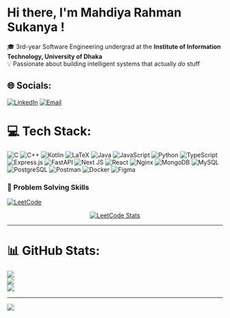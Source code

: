 # Hi there, I'm Mahdiya Rahman Sukanya !
🎓 3rd-year Software Engineering undergrad at the **Institute of Information Technology, University of Dhaka**  <br>💡 Passionate about building intelligent systems that actually *do* stuff   


## 🌐 Socials:
[![LinkedIn](https://img.shields.io/badge/LinkedIn-%230077B5.svg?logo=linkedin&logoColor=white)](https://www.linkedin.com/in/mahdiya-rahman-sukanya-30a09330a/) 
[![Email](https://img.shields.io/badge/Email-D14836?logo=gmail&logoColor=white)](mailto:bsse1426@iit.du.ac.bd)


# 💻 Tech Stack:
![C](https://img.shields.io/badge/c-%2300599C.svg?style=for-the-badge&logo=c&logoColor=white) 
![C++](https://img.shields.io/badge/c++-%2300599C.svg?style=for-the-badge&logo=c%2B%2B&logoColor=white) 
![Kotlin](https://img.shields.io/badge/kotlin-%237F52FF.svg?style=for-the-badge&logo=kotlin&logoColor=white) 
![LaTeX](https://img.shields.io/badge/latex-%23008080.svg?style=for-the-badge&logo=latex&logoColor=white) 
![Java](https://img.shields.io/badge/java-%23ED8B00.svg?style=for-the-badge&logo=openjdk&logoColor=white) 
![JavaScript](https://img.shields.io/badge/javascript-%23323330.svg?style=for-the-badge&logo=javascript&logoColor=%23F7DF1E) 
![Python](https://img.shields.io/badge/python-3670A0?style=for-the-badge&logo=python&logoColor=ffdd54) 
![TypeScript](https://img.shields.io/badge/typescript-%23007ACC.svg?style=for-the-badge&logo=typescript&logoColor=white) 
![Express.js](https://img.shields.io/badge/express.js-%23404d59.svg?style=for-the-badge&logo=express&logoColor=%2361DAFB) 
![FastAPI](https://img.shields.io/badge/FastAPI-005571?style=for-the-badge&logo=fastapi) 
![Next JS](https://img.shields.io/badge/Next-black?style=for-the-badge&logo=next.js&logoColor=white) 
![React](https://img.shields.io/badge/react-%2320232a.svg?style=for-the-badge&logo=react&logoColor=%2361DAFB) 
![Nginx](https://img.shields.io/badge/nginx-%23009639.svg?style=for-the-badge&logo=nginx&logoColor=white) 
![MongoDB](https://img.shields.io/badge/MongoDB-%234ea94b.svg?style=for-the-badge&logo=mongodb&logoColor=white) 
![MySQL](https://img.shields.io/badge/mysql-4479A1.svg?style=for-the-badge&logo=mysql&logoColor=white) 
![PostgreSQL](https://img.shields.io/badge/postgresql-%23316192.svg?style=for-the-badge&logo=postgresql&logoColor=white) 
![Postman](https://img.shields.io/badge/Postman-FF6C37?style=for-the-badge&logo=postman&logoColor=white) 
![Docker](https://img.shields.io/badge/docker-%230db7ed.svg?style=for-the-badge&logo=docker&logoColor=white) 
![Figma](https://img.shields.io/badge/figma-%23F24E1E.svg?style=for-the-badge&logo=figma&logoColor=white)

### 🧠 Problem Solving Skills

[![LeetCode](https://img.shields.io/badge/LeetCode-000000?style=for-the-badge&logo=LeetCode&logoColor=#d16c06)](https://leetcode.com/u/dhrubo23_19/)
  
<p align="center">
  <a href="https://leetcode.com/u/suk26/" target="_blank">
    <img src="https://leetcard.jacoblin.cool/suk26?theme=dark&font=Karma&ext=contest" alt="LeetCode Stats" />
  </a>
</p>

---

# 📊 GitHub Stats:
![](https://github-readme-stats.vercel.app/api?username=sukanya1426&theme=dark&hide_border=false&include_all_commits=false&count_private=false)<br/>
![](https://nirzak-streak-stats.vercel.app/?user=sukanya1426&theme=dark&hide_border=false)<br/>
![](https://github-readme-stats.vercel.app/api/top-langs/?username=sukanya1426&theme=dark&hide_border=false&include_all_commits=false&count_private=false&layout=compact)

---
[![](https://visitcount.itsvg.in/api?id=sukanya1426&icon=0&color=0)](https://visitcount.itsvg.in)

<!-- Proudly created with GPRM ( https://gprm.itsvg.in ) -->
